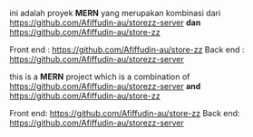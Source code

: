 ini adalah proyek **MERN** yang merupakan kombinasi dari https://github.com/Afiffudin-au/storezz-server **dan** https://github.com/Afiffudin-au/store-zz

Front end : https://github.com/Afiffudin-au/store-zz
Back end : https://github.com/Afiffudin-au/storezz-server

this is a **MERN** project which is a combination of https://github.com/Afiffudin-au/storezz-server **and** https://github.com/Afiffudin-au/store-zz

Front end: https://github.com/Afiffudin-au/store-zz
Back end: https://github.com/Afiffudin-au/storezz-server
